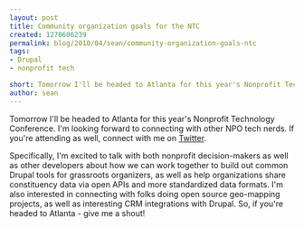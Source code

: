 ```yaml
---
layout: post
title: Community organization goals for the NTC
created: 1270606239
permalink: blog/2010/04/sean/community-organization-goals-ntc
tags:
- Drupal
- nonprofit tech

short: Tomorrow I'll be headed to Atlanta for this year's Nonprofit Technology Conference. I'm looking forward to connecting with other NPO tech nerds. If you're attending as well, connect with me on Twitter.
author: sean
---
```

Tomorrow I'll be headed to Atlanta for this year's Nonprofit Technology Conference. I'm looking forward to connecting with other NPO tech nerds. If you're attending as well, connect with me on <a href="http://twitter.com/sean_larkin" target="_blank">Twitter</a>.

Specifically, I'm excited to talk with both nonprofit decision-makers as well as other developers about how we can work together to build out common Drupal tools for grassroots organizers, as well as help organizations share constituency data via open APIs and more standardized data formats. I'm also interested in connecting with folks doing open source geo-mapping projects, as well as interesting CRM integrations with Drupal. So, if you're headed to Atlanta - give me a shout!
